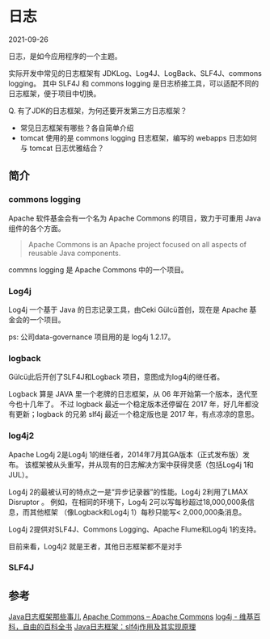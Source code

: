 # 日志
2021-09-26

日志，是如今应用程序的一个主题。

实际开发中常见的日志框架有 JDKLog、Log4J、LogBack、SLF4J、commons logging。
其中 SLF4J 和 commons logging 是日志桥接工具，可以适配不同的日志框架，便于项目中切换。

Q. 有了JDK的日志框架，为何还要开发第三方日志框架？

- 常见日志框架有哪些？各自简单介绍
- tomcat 使用的是 commons logging 日志框架，编写的 webapps 日志如何与 tomcat 日志优雅结合？
## 简介
### commons logging
Apache 软件基金会有一个名为 Apache Commons 的项目，致力于可重用 Java 组件的各个方面。
> Apache Commons is an Apache project focused on all aspects of reusable Java components.

commns logging 是 Apache Commons 中的一个项目。
### Log4j
Log4j 一个基于 Java 的日志记录工具，由Ceki Gülcü首创，现在是 Apache 基金会的一个项目。

ps: 公司data-governance 项目用的是 log4j 1.2.17。
### logback
Gülcü此后开创了SLF4J和Logback 项目，意图成为log4j的继任者。

Logback 算是 JAVA 里一个老牌的日志框架，从 06 年开始第一个版本，迭代至今也十几年了。
不过 logback 最近一个稳定版本还停留在 2017 年，好几年都没有更新；logback 的兄弟
slf4j 最近一个稳定版也是 2017 年，有点凉凉的意思。

### log4j2
Apache Log4j 2是Log4j 1的继任者，2014年7月其GA版本（正式发布版）发布。
该框架被从头重写，并从现有的日志解决方案中获得灵感（包括Log4j 1和JUL）。

Log4j 2的最被认可的特点之一是“异步记录器”的性能。Log4j 2利用了LMAX Disruptor 。
例如，在相同的环境下，Log4j 2可以写每秒超过18,000,000条信息，而其他框架
（像Logback和Log4j 1）每秒只能写< 2,000,000条消息。

Log4j 2提供对SLF4J、Commons Logging、Apache Flume和Log4j 1的支持。

目前来看，Log4j2 就是王者，其他日志框架都不是对手
### SLF4J

## 参考
[Java日志框架那些事儿](https://www.cnblogs.com/chanshuyi/p/something_about_java_log_framework.html "陈树义 - 博客园")
[Apache Commons – Apache Commons](https://commons.apache.org/)
[log4j - 维基百科，自由的百科全书](https://zh.wikipedia.org/wiki/Log4j)
[Java日志框架：slf4j作用及其实现原理](https://www.cnblogs.com/xrq730/p/8619156.html)
